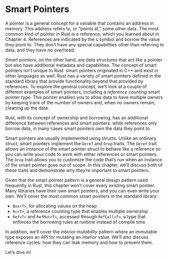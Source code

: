 # Smart Pointers

A _pointer_ is a general concept for a variable that contains an address in
memory. This address refers to, or “points at,” some other data. The most
common kind of pointer in Rust is a reference, which you learned about in
Chapter 4. References are indicated by the `&` symbol and borrow the value they
point to. They don’t have any special capabilities other than referring to
data, and they have no overhead.

_Smart pointers_, on the other hand, are data structures that act like a
pointer but also have additional metadata and capabilities. The concept of
smart pointers isn’t unique to Rust: smart pointers originated in C++ and exist
in other languages as well. Rust has a variety of smart pointers defined in the
standard library that provide functionality beyond that provided by references.
To explore the general concept, we’ll look at a couple of different examples of
smart pointers, including a _reference counting_ smart pointer type. This
pointer enables you to allow data to have multiple owners by keeping track of
the number of owners and, when no owners remain, cleaning up the data.

Rust, with its concept of ownership and borrowing, has an additional difference
between references and smart pointers: while references only borrow data, in
many cases smart pointers _own_ the data they point to.

Smart pointers are usually implemented using structs. Unlike an ordinary
struct, smart pointers implement the `Deref` and `Drop` traits. The `Deref`
trait allows an instance of the smart pointer struct to behave like a reference
so you can write your code to work with either references or smart pointers.
The `Drop` trait allows you to customize the code that’s run when an instance
of the smart pointer goes out of scope. In this chapter, we’ll discuss both of
these traits and demonstrate why they’re important to smart pointers.

Given that the smart pointer pattern is a general design pattern used
frequently in Rust, this chapter won’t cover every existing smart pointer. Many
libraries have their own smart pointers, and you can even write your own. We’ll
cover the most common smart pointers in the standard library:

- `Box<T>`, for allocating values on the heap
- `Rc<T>`, a reference counting type that enables multiple ownership
- `Ref<T>` and `RefMut<T>`, accessed through `RefCell<T>`, a type that enforces
  the borrowing rules at runtime instead of compile time

In addition, we’ll cover the _interior mutability_ pattern where an immutable
type exposes an API for mutating an interior value. We’ll also discuss
reference cycles: how they can leak memory and how to prevent them.

Let’s dive in!
